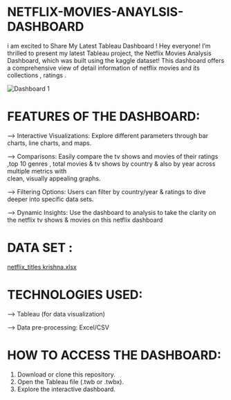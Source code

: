 # NETFLIX-MOVIES-ANAYLSIS-DASHBOARD
i am excited to Share My Latest Tableau Dashboard ! Hey everyone!  I’m thrilled to present my latest Tableau project, the Netflix Movies Analysis Dashboard, which was built using the kaggle dataset! This dashboard offers a comprehensive view of detail information of netflix movies and its collections , ratings  .

![Dashboard 1](https://github.com/user-attachments/assets/28cb917f-235a-4a6d-9b98-d83aa7dc188a)

# FEATURES OF THE DASHBOARD:

--> Interactive Visualizations: Explore different parameters through bar charts, line charts, and maps.

--> Comparisons: Easily compare the tv shows and movies of their ratings ,top 10 genres , total movies & tv shows by country & also by year  across multiple metrics with   
    clean, visually appealing graphs.

--> Filtering Options: Users can filter by country/year & ratings to dive deeper into specific data sets.

--> Dynamic Insights: Use the dashboard to analysis to take the clarity on the netflix tv shows & movies on this netflix dashboard 

# DATA SET : 

[netflix_titles krishna.xlsx](https://github.com/user-attachments/files/17137635/netflix_titles.krishna.xlsx)

# TECHNOLOGIES USED:

--> Tableau (for data visualization)

--> Data pre-processing: Excel/CSV


# HOW TO ACCESS THE DASHBOARD:

1. Download or clone this repository.
2. Open the Tableau file (.twb or .twbx).
3. Explore the interactive dashboard.

